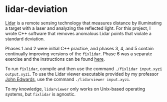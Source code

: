 lidar-deviation
===============

<a href = "http://en.wikipedia.org/wiki/LIDAR">Lidar</a> is a remote sensing technology that measures distance by illuminating a target with a laser and analyzing the reflected light. For this project, I wrote C++ software that removes anomalous Lidar points that violate a standard deviation.

Phases 1 and 2 were initial C++ practice, and phases 3, 4, and 5 contain continually improving versions of the <code>fixlidar</code>. Phase 6 was a separate exercise and the instructions can be found <a href = "https://github.com/Exoentropy/lidar-deviation/blob/master/phase6/instructions6.txt">here</a>.

To run <code>fixlidar</code>, compile and then use the command <code>./fixlidar input.xyzi output.xyzi</code>. To use the Lidar viewer executable provided by my professor <a href = "http://www.sci.utah.edu/~jedwards/research/cv_John_Edwards.pdf">John Edwards</a>, use the command <code>./lidarviewer input.xyzi</code>.

To my knowledge, <code>lidarviewer</code> only works on Unix-based operating systems, but <code>fixlidar</code> is agnostic.
